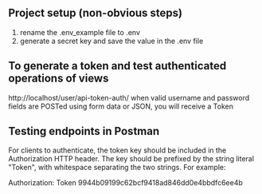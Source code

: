 ## Project setup (non-obvious steps)
1) rename the .env_example file to .env
2) generate a secret key and save the value in the .env file

## To generate a token and test authenticated operations of views
http://localhost/user/api-token-auth/ 
when valid username and password fields are POSTed using form data or JSON, you will receive a Token 

## Testing endpoints in Postman
For clients to authenticate, the token key should be included in the Authorization HTTP header. The key should be prefixed by the string literal "Token", with whitespace separating the two strings. For example:

Authorization: Token 9944b09199c62bcf9418ad846dd0e4bbdfc6ee4b
